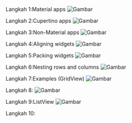Langkah 1:Material apps
![Gambar](image.png)

Langkah 2:Cupertino apps
![Gambar](image-1.png)

Langkah 3:Non-Material apps
![Gambar](image-2.png)

Langkah 4:Aligning widgets
![Gambar](image-3.png)

Langkah 5:Packing widgets
![Gambar](image-5.png)

Langkah 6:Nesting rows and columns
![Gambar](image-4.png)

Langkah 7:Examples (GridView)
![Gambar](image-6.png)

Langkah 8:
![Gambar](image-7.png)

Langkah 9:ListView
![Gambar](image-8.png)

Langkah 10:
